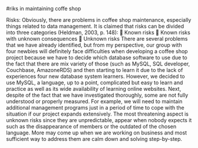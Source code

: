 #riks in maintaining coffe shop

Risks:
Obviously, there are problems in coffee shop maintenance, especially things related to data management. It is claimed that risks can be divided into three categories (Heldman, 2003, p. 148): 
 Known risks
 Known risks with unknown consequences
 Unknown risks
There are several problems that we have already identified, but from my perspective, our group with four newbies will definitely face difficulties when developing a coffee shop project because we have to decide which database software to use due to the fact that there are mix variety of those (such as MySQL, SQL developer, Couchbase, AmazoneRDS) and then starting to learn it due to the lack of experiences four new database system learners. However, we decided to use MySQL, a language, up to a point, complicated but easy to learn and practice as well as its wide availability of learning online websites. Next, despite of the fact that we have investigated thoroughly, some are not fully understood or properly measured. For example, we will need to maintain additional management programs just in a period of time to cope with the situation if our project expands extensively. The most threatening aspect is unknown risks since they are unpredictable, appear when nobody expects it such as the disappearance of members or the outdated of the chosen language. More may come up when we are working on business and most sufficient way to address them are calm down and solving step-by-step.   


